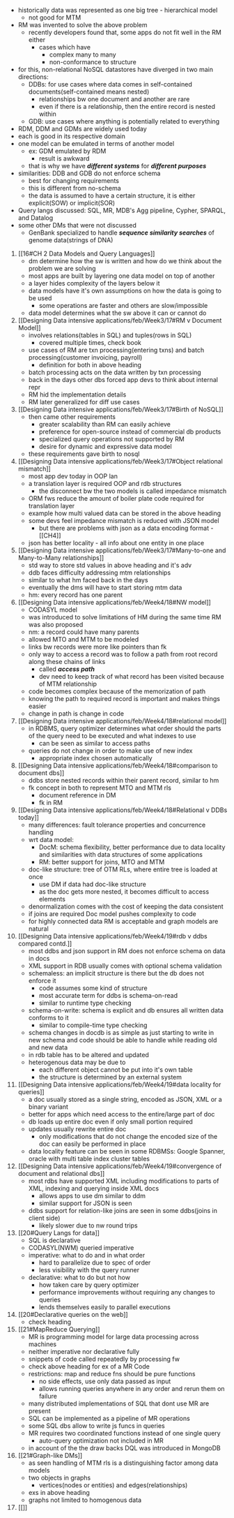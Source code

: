 - historically data was represented as one big tree - hierarchical model
	- not good for MTM
- RM was invented to solve the above problem
	- recently developers found that, some apps do not fit well in the RM either
		- cases which have 
			- complex many to many
			- non-conformance to structure
- for this, non-relational NoSQL datastores have diverged in two main directions:
	- DDBs: for use cases where data comes in self-contained documents(self-contained means nested)
		- relationships bw one document and another are rare
		- even if there is a relationship, then the entire record is nested within
	- GDB: use cases where anything is potentially related to everything
- RDM, DDM and GDMs are widely used today
- each is good in its respective domain
- one model can be emulated in terms of another model
	- ex: GDM emulated by RDM
		- result is awkward
	- that is why we have ***different systems*** for ***different purposes***
- similarities: DDB and GDB do not enforce schema
	- best for changing requirements
	- this is different from no-schema
	- the data is assumed to have a certain structure, it is either explicit(SOW) or implicit(SOR)
- Query langs discussed: SQL, MR, MDB's Agg pipeline, Cypher, SPARQL, and Datalog
- some other DMs that were not discussed
	- GenBank specialized to handle ***sequence similarity searches*** of genome data(strings of DNA)

1. [[16#CH 2 Data Models and Query Languages]]
	- dm determine how the sw is written and how do we think about the problem we are solving
	- most apps are built by layering one data model on top of another
	- a layer hides complexity of the layers below it
	- data models have it's own assumptions on how the data is going to be used
		- some operations are faster and others are slow/impossible
	- data model determines what the sw above it can or cannot do
2. [[Designing Data intensive applications/feb/Week3/17#RM v Document Model]]
	- involves relations(tables in SQL) and tuples(rows in SQL)
		- covered multiple times, check book
	- use cases of RM are txn processing(entering txns) and batch processing(customer invoicing, payroll)
		- definition for both in above heading
	- batch processing acts on the data written by txn processing
	- back in the days other dbs forced app devs to think about internal repr
	- RM hid the implementation details
	- RM later generalized for diff use cases
3. [[Designing Data intensive applications/feb/Week3/17#Birth of NoSQL]]
	- then came other requirements
		- greater scalability than RM can easily achieve
		- preference for open-source instead of commercial db products
		- specialized query operations not supported by RM
		- desire for dynamic and expressive data model
	- these requirements gave birth to nosql
4. [[Designing Data intensive applications/feb/Week3/17#Object relational mismatch]]
	- most app dev today in OOP lan
	- a translation layer is required OOP and rdb structures
		- the disconnect bw the two models is called impedance mismatch
	- ORM fws reduce the amount of boiler plate code required for translation layer
	- example how multi valued data can be stored in the above heading
	- some devs feel impedance mismatch is reduced with JSON model
		- but there are problems with json as a data encoding format - [[CH4]]
	- json has better locality - all info about one entity in one place
5. [[Designing Data intensive applications/feb/Week3/17#Many-to-one and Many-to-Many relationships]]
	- std way to store std values in above heading and it's adv
	- ddb faces difficulty addressing mtm relationships
	- similar to what hm faced back in the days
	- eventually the dms will have to start storing mtm data
	- hm: every record has one parent
6. [[Designing Data intensive applications/feb/Week4/18#NW model]]
	- CODASYL model
	- was introduced to solve limitations of HM during the same time RM was also proposed
	- nm: a record could have many parents
	- allowed MTO and MTM to be modeled
	- links bw records were more like pointers than fk
	- only way to access a record was to follow a path from root record along these chains of links
		- called ***access path***
		- dev need to keep track of what record has been visited because of MTM relationship
	- code becomes complex because of the memorization of path
	- knowing the path to required record is important and makes things easier
	- change in path is change in code
7. [[Designing Data intensive applications/feb/Week4/18#relational model]]
	- in RDBMS, query optimizer determines what order should the parts of the query need to be executed and what indexes to use
		- can be seen as similar to access paths
	- queries do not change in order to make use of new index
		- appropriate index chosen automatically
8. [[Designing Data intensive applications/feb/Week4/18#comparison to document dbs]]
	- ddbs store nested records within their parent record, similar to hm
	- fk concept in both to represent MTO and MTM rls
		- document reference in DM
		- fk in RM
9. [[Designing Data intensive applications/feb/Week4/18#Relational v DDBs today]]
	- many differences: fault tolerance properties and concurrence handling
	- wrt data model:
		- DocM: schema flexibility, better performance due to data locality and similarities with data structures of some applications
		- RM: better support for joins, MTO and MTM
	- doc-like structure: tree of OTM RLs, where entire tree is loaded at once
		- use DM if data had doc-like structure
		- as the doc gets more nested, it becomes difficult to access elements
	- denormalization comes with the cost of keeping the data consistent
	- if joins are required Doc model pushes complexity to code
	- for highly connected data RM is acceptable and graph models are natural
10. [[Designing Data intensive applications/feb/Week4/19#rdb v ddbs compared contd.]]
	- most ddbs and json support in RM does not enforce schema on data in docs
	- XML support in RDB usually comes with optional schema validation
	- schemaless: an implicit structure is there but the db does not enforce it
		- code assumes some kind of structure
		- most accurate term for ddbs is schema-on-read
		- similar to runtime type checking
	- schema-on-write: schema is explicit and db ensures all written data conforms to it
		- similar to compile-time type checking
	- schema changes in docdb is as simple as just starting to write in new schema and code should be able to handle while reading old and new data
	- in rdb table has to be altered and updated
	- heterogenous data may be due to
		- each different object cannot be put into it's own table
		- the structure is determined by an external system
11. [[Designing Data intensive applications/feb/Week4/19#data locality for queries]]
	- a doc usually stored as a single string, encoded as JSON, XML or a binary variant
	- better for apps which need access to the entire/large part of doc
	- db loads up entire doc even if only small portion required
	- updates usually rewrite entire doc
		- only modifications that do not change the encoded size of the doc can easily be performed in place
	- data locality feature can be seen in some RDBMSs: Google Spanner, oracle with multi table index cluster tables
12. [[Designing Data intensive applications/feb/Week4/19#convergence of document and relational dbs]]
	- most rdbs have supported XML including modifications to parts of XML, indexing and querying inside XML docs
		- allows apps to use dm similar to ddm
		- similar support for JSON is seen
	- ddbs support for relation-like joins are seen in some ddbs(joins in client side)
		- likely slower due to nw round trips
13. [[20#Query Langs for data]]
	- SQL is declarative
	- CODASYL(NWM) queried imperative
	- imperative: what to do and in what order
		- hard to parallelize due to spec of order
		- less visibility with the query runner
	- declarative: what to do but not how
		- how taken care by query optimizer
		- performance improvements without requiring any changes to queries
		- lends themselves easily to parallel executions
14. [[20#Declarative queries on the web]]
	- check heading
15. [[21#MapReduce Querying]]
	- MR is programming model for large data processing across machines
	- neither imperative nor declarative fully
	- snippets of code called repeatedly by processing fw
	- check above heading for ex of a MR Code
	- restrictions: map and reduce fns should be pure functions
		- no side effects, use only data passed as input
		- allows running queries anywhere in any order and rerun them on failure
	- many distributed implementations of SQL that dont use MR are present
	- SQL can be implemented as a pipeline of MR operations
	- some SQL dbs allow to write js funcs in queries
	- MR requires two coordinated functions instead of one single query
		- auto-query optimization not included in MR
	- in account of the the draw backs DQL was introduced in MongoDB
16. [[21#Graph-like DMs]]
	- as seen handling of MTM rls is a distinguishing factor among data models
	- two objects in graphs
		- vertices(nodes or entities) and edges(relationships)
	- exs in above heading
	- graphs not limited to homogenous data
17. [[]]